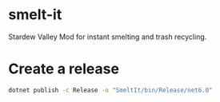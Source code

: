 # smelt-it
Stardew Valley Mod for instant smelting and trash recycling.

# Create a release

```zsh
dotnet publish -c Release -o "SmeltIt/bin/Release/net6.0"
```

